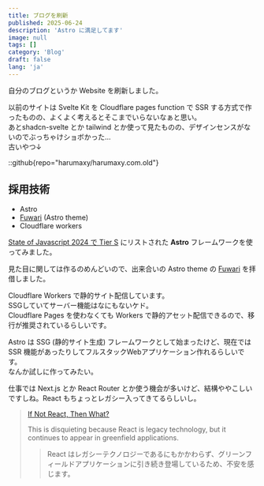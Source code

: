 ```yaml
---
title: ブログを刷新
published: 2025-06-24
description: 'Astro に満足してます'
image: null
tags: []
category: 'Blog'
draft: false 
lang: 'ja'
---
```


自分のブログというか Website を刷新しました。

以前のサイトは Svelte Kit を Cloudflare pages function で SSR する方式で作ったものの、よくよく考えるとそこまでいらないなぁと思い。  
あとshadcn-svelte とか tailwind とか使って見たものの、デザインセンスがないのでぶっちゃけショボかった...  
古いやつ↓


::github{repo="harumaxy/harumaxy.com.old"}

## 採用技術

- Astro
- [Fuwari](https://github.com/saicaca/fuwari) (Astro theme)
- Cloudflare workers

[State of Javascript 2024 で Tier S](https://2024.stateofjs.com/en-US/libraries/#tier_list) にリストされた **Astro** フレームワークを使ってみました。

見た目に関しては作るのめんどいので、出来合いの Astro theme の [Fuwari](https://github.com/saicaca/fuwari) を拝借しました。

Cloudflare Workers で静的サイト配信しています。  
SSGしていてサーバー機能はなにもないケド。  
Cloudflare Pages を使わなくても Workers で静的アセット配信できるので、移行が推奨されているらしいです。


Astro は SSG (静的サイト生成) フレームワークとして始まったけど、現在では SSR 機能があったりしてフルスタックWebアプリケーション作れるらしいです。  
なんか試しに作ってみたい。

仕事では Next.js とか React Router とか使う機会が多いけど、結構ややこしいですしね。React もちょっとレガシー入ってきてるらしいし。  

> [If Not React, Then What?](https://infrequently.org/2024/11/if-not-react-then-what/)  
> 
> This is disquieting because React is legacy technology, but it continues to appear in greenfield applications.
> 
> > React はレガシーテクノロジーであるにもかかわらず、グリーンフィールドアプリケーションに引き続き登場しているため、不安を感じます。